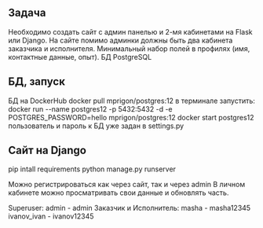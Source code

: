 ## Задача
Необходимо создать сайт с админ панелью и 2-мя кабинетами
на Flask или Django. На сайте помимо админки должны быть
два кабинета заказчика и исполнителя.
Минимальный набор полей в профилях (имя, контактные данные,
опыт). БД PostgreSQL

## БД, запуск
БД на DockerHub
docker pull mprigon/postgres:12
в терминале запустить:
docker run --name postgres12 -p 5432:5432 -d -e POSTGRES_PASSWORD=hello mprigon/postgres:12
docker start postgres12
пользователь и пароль к БД уже задан в settings.py

## Сайт на Django
pip intall requirements
python manage.py runserver

Можно регистрироваться как через сайт, так и через admin
В личном кабинете можно просматривать свои данные и обновлять часть.

Superuser: admin - admin
Заказчик и Исполнитель:
masha - masha12345
ivanov_ivan - ivanov12345
